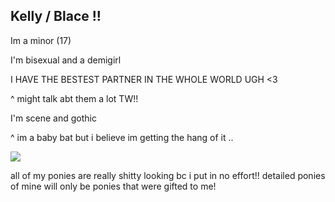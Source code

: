 ## Kelly / Blace !!

Im a minor (17)

I'm bisexual and a demigirl

I HAVE THE BESTEST PARTNER IN THE WHOLE WORLD UGH <3

^ might talk abt them a lot TW!!

I'm scene and gothic

^ im a baby bat but i believe im getting the hang of it ..

![](https://64.media.tumblr.com/6f06d07af1749a1355d8424d711a4aea/acc4beb83a44f0b1-7b/s250x400/33079ed1e277ff1acd2fe04c6371e66b6277fedf.gifv)

all of my ponies are really shitty looking bc i put in no effort!! detailed ponies of mine will only be ponies that were gifted to me!
